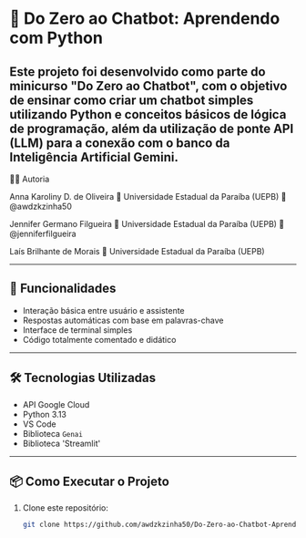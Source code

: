 # 🤖 Do Zero ao Chatbot: Aprendendo com Python

Este projeto foi desenvolvido como parte do minicurso **"Do Zero ao Chatbot"**, com o objetivo de ensinar como criar um chatbot simples utilizando **Python** e conceitos básicos de lógica de programação, além da utilização de ponte API (LLM) para a conexão com o banco da Inteligência Artificial Gemini.
---
🧑‍💻 Autoria

Anna Karoliny D. de Oliveira
📍 Universidade Estadual da Paraíba (UEPB)
🔗 @awdzkzinha50

Jennifer Germano Filgueira
📍 Universidade Estadual da Paraíba (UEPB)
🔗 @jenniferfilgueira

Laís Brilhante de Morais
📍 Universidade Estadual da Paraíba (UEPB)

---

## 🚀 Funcionalidades
- Interação básica entre usuário e assistente
- Respostas automáticas com base em palavras-chave
- Interface de terminal simples
- Código totalmente comentado e didático

---

## 🛠️ Tecnologias Utilizadas
- API Google Cloud
- Python 3.13
- VS Code
- Biblioteca `Genai`
- Biblioteca 'Streamlit'

---

## 📦 Como Executar o Projeto

1. Clone este repositório:
   ```bash
   git clone https://github.com/awdzkzinha50/Do-Zero-ao-Chatbot-Aprendendo-com-Python.git
